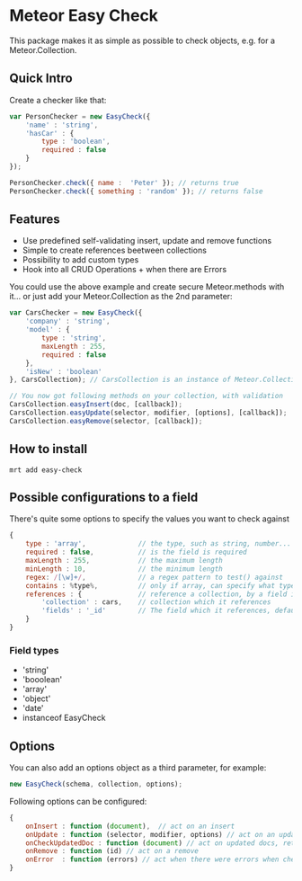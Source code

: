 Meteor Easy Check
=====================

This package makes it as simple as possible to check objects, e.g. for a Meteor.Collection.

## Quick Intro

Create a checker like that:

```javascript
var PersonChecker = new EasyCheck({
	'name' : 'string',
	'hasCar' : {
		type : 'boolean',
		required : false
	}
});

PersonChecker.check({ name :  'Peter' }); // returns true
PersonChecker.check({ something : 'random' }); // returns false

```

## Features

* Use predefined self-validating insert, update and remove functions
* Simple to create references beetween collections
* Possibility to add custom types
* Hook into all CRUD Operations + when there are Errors

You could use the above example and create secure Meteor.methods with it… or just add your Meteor.Collection as the 2nd parameter:

```javascript
var CarsChecker = new EasyCheck({
	'company' : 'string',
	'model' : {
		type : 'string',
		maxLength : 255,
		required : false
	},
	'isNew' : 'boolean'
}, CarsCollection); // CarsCollection is an instance of Meteor.Collection

// You now got following methods on your collection, with validation
CarsCollection.easyInsert(doc, [callback]);
CarsCollection.easyUpdate(selector, modifier, [options], [callback]);
CarsCollection.easyRemove(selector, [callback]);

```

## How to install
```
mrt add easy-check
```


## Possible configurations to a field
There's quite some options to specify the values you want to check against

```javascript
{
    type : 'array',             // the type, such as string, number...
    required : false,           // is the field is required
    maxLength : 255,            // the maximum length
    minLength : 10,             // the minimum length
    regex: /[\w]+/,             // a regex pattern to test() against
    contains : %type%,          // only if array, can specify what type of values it contains
    references : {              // reference a collection, by a field in it
        'collection' : cars,    // collection which it references
        'fields' : '_id'        // The field which it references, default _id
    }
}
```


### Field types

* 'string'
* 'booolean'
* 'array'
* 'object'
* 'date'
* instanceof EasyCheck

## Options

You can also add an options object as a third parameter, for example:
```javascript
new EasyCheck(schema, collection, options);
```

Following options can be configured:
```javascript
{
    onInsert : function (document),  // act on an insert
    onUpdate : function (selector, modifier, options) // act on an update
    onCheckUpdatedDoc : function (document) // act on updated docs, return false = revert
    onRemove : function (id) // act on a remove
    onError  : function (errors) // act when there were errors when checking a document
}
```
